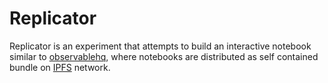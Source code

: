 # Replicator

Replicator is an experiment that attempts to build an interactive notebook
similar to [observablehq][], where notebooks are distributed as self contained bundle on [IPFS][] network.


[observablehq]:https://observablehq.com/
[IPFS]:https://ipfs.io/
